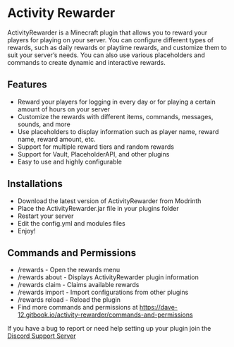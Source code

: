 # Activity Rewarder
ActivityRewarder is a Minecraft plugin that allows you to reward your players for playing on your server. You can configure different types of rewards, such as daily rewards or playtime rewards, and customize them to suit your server’s needs. You can also use various placeholders and commands to create dynamic and interactive rewards.

## Features
- Reward your players for logging in every day or for playing a certain amount of hours on your server
- Customize the rewards with different items, commands, messages, sounds, and more
- Use placeholders to display information such as player name, reward name, reward amount, etc.
- Support for multiple reward tiers and random rewards
- Support for Vault, PlaceholderAPI, and other plugins
- Easy to use and highly configurable

## Installations 
- Download the latest version of ActivityRewarder from Modrinth
- Place the ActivityRewarder.jar file in your plugins folder
- Restart your server
- Edit the config.yml and modules files
- Enjoy!

## Commands and Permissions
- /rewards - Open the rewards menu
- /rewards about - Displays ActivityRewarder plugin information
- /rewards claim - Claims available rewards
- /rewards import <plugin> - Import configurations from other plugins
- /rewards reload - Reload the plugin
- Find more commands and permissions at https://dave-12.gitbook.io/activity-rewarder/commands-and-permissions

If you have a bug to report or need help setting up your plugin join the [Discord Support Server](https://discord.gg/p3duRZsZ2f)

